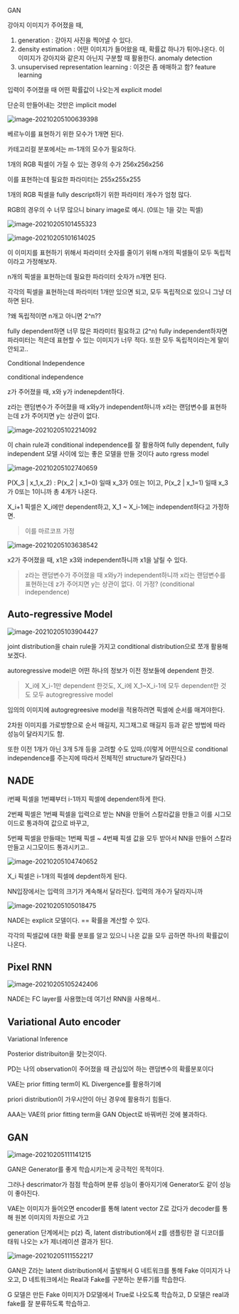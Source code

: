 GAN



강아지 이미지가 주어졌을 때,

1. generation : 강아지 사진을 찍어낼 수 있다.
2. density estimation : 어떤 이미지가 들어왔을 때, 확률값 하나가 튀어나온다. 이 이미지가 강아지와 같은지 아닌지 구분할 때 활용한다. anomaly detection
3. unsupervised representation learning : 이것은 좀 애매하고 함? feature learning



입력이 주어졌을 때 어떤 확률값이 나오는게 explicit model

단순히 만들어내는 것만은 implicit model



![image-20210205100639398](C:\Users\JH\AppData\Roaming\Typora\typora-user-images\image-20210205100639398.png)

베르누이를 표현하기 위한 모수가 1개면 된다.

카테고리컬 분포에서는 m-1개의 모수가 필요하다.





1개의 RGB 픽셀이 가질 수 있는 경우의 수가 256x256x256

이를 표현하는데 필요한 파라미터는 255x255x255

1개의 RGB 픽셀을 fully descript하기 위한 파라미터 개수가 엄청 많다.



RGB의 경우의 수 너무 많으니 binary image로 예시. (0또는 1을 갖는 픽셀) 

![image-20210205101455323](C:\Users\JH\AppData\Roaming\Typora\typora-user-images\image-20210205101455323.png)



![image-20210205101614025](C:\Users\JH\AppData\Roaming\Typora\typora-user-images\image-20210205101614025.png)

이 이미지를 표현하기 위해서 파라미터 숫자를 줄이기 위해 n개의 픽셀들이 모두 독립적이라고 가정해보자.

n개의 픽셀을 표현하는데 필요한 파라미터 숫자가 n개면 된다.

각각의 픽셀을 표현하는데 파라미터 1개만 있으면 되고, 모두 독립적으로 있으니 그냥 더하면 된다.



?왜 독립적이면 n개고 아니면 2^n??





fully dependent하면 너무 많은 파라미터 필요하고 (2^n) fully independent하자면 파라미터는 적은데 표현할 수 있는 이미지가 너무 적다. 또한 모두 독립적이라는게 말이 안되고..



Conditional Independence







conditional independence

z가 주어졌을 때, x와 y가 indenepdent하다. 

z라는 랜덤변수가 주어졌을 때 x와y가 independent하니까 x라는 랜덤변수를 표현하는데 z가 주어지면 y는 상관이 없다.



![image-20210205102214092](C:\Users\JH\AppData\Roaming\Typora\typora-user-images\image-20210205102214092.png)

이 chain rule과 conditional independence를 잘 활용하여 fully dependent, fully independent 모델 사이에 있는 좋은 모델을 만들 것이다 auto rgress model



![image-20210205102740659](C:\Users\JH\AppData\Roaming\Typora\typora-user-images\image-20210205102740659.png)



P(X_3 | x_1,x_2) : P(x_2 | x_1=0) 일때 x_3가 0또는 1이고, P(x_2 | x_1=1) 일때 x_3가 0또는 1이니까 총 4개가 나온다.



X_i+1 픽셀은 X_i에만 dependent하고, X_1 ~ X_i-1에는 independent하다고 가정하면.

> 이를 마르코프 가정





![image-20210205103638542](C:\Users\JH\AppData\Roaming\Typora\typora-user-images\image-20210205103638542.png)



x2가 주어졌을 때, x1은 x3와 independent하니까 x1을 날릴 수 있다.

> z라는 랜덤변수가 주어졌을 때 x와y가 independent하니까 x라는 랜덤변수를 표현하는데 z가 주어지면 y는 상관이 없다. 이 가정? (conditional independence)





## Auto-regressive Model



![image-20210205103904427](C:\Users\JH\AppData\Roaming\Typora\typora-user-images\image-20210205103904427.png)

joint distribution을 chain rule을 가지고 conditional distribution으로 쪼개 활용해 보겠다.

autoregressive model은 어떤 하나의 정보가 이전 정보들에 dependent 한것.

> X_i에 X_i-1만 dependent 한것도, X_i에 X_1~X_i-1에 모두 dependent한 것도 모두 autogregressive model 

임의의 이미지에 autogregreesive model을 적용하려면 픽셀에 순서를 매겨야한다.

2차원 이미지를 가로방향으로 순서 매길지, 지그재그로 매길지 등과 같은 방법에 따라 성능이 달라지기도 함. 

또한 이전 1개가 아닌 3개 5개 등을 고려할 수도 있따.(이렇게 어떤식으로 conditional independence를 주는지에 따라서 전체적인 structure가 달라진다.)



## NADE





i번째 픽셀을 1번쨰부터 i-1까지 픽셀에 dependent하게 한다.

2번째 픽셀은 1번째 픽셀을 입력으로 받는 NN을 만들어 스칼라값을 만들고 이를 시그모이드로 통과하여 값으로 바꾸고,

5번째 픽셀을 만들때는 1번째 픽셀 ~ 4번째 픽셀 값을 모두 받아서 NN을 만들어 스칼라만들고 시그모이드 통과시키고..



![image-20210205104740652](C:\Users\JH\AppData\Roaming\Typora\typora-user-images\image-20210205104740652.png)

X_i 픽셀은 i-1개의 픽셀에 depdent하게 된다.

NN입장에서는 입력의 크기가 계속해서 달라진다. 입력의 개수가 달라지니까



![image-20210205105018475](C:\Users\JH\AppData\Roaming\Typora\typora-user-images\image-20210205105018475.png)

NADE는 explicit 모델이다. == 확률을 계산할 수 있다.

 각각의 픽셀값에 대한 확률 분포를 알고 있으니 나온 값을 모두 곱하면 하나의 확률값이 나온다.



## Pixel RNN

![image-20210205105242406](C:\Users\JH\AppData\Roaming\Typora\typora-user-images\image-20210205105242406.png)

NADE는 FC layer를 사용했는데 여기선 RNN을 사용해서..







## Variational Auto encoder



Variational Inference

Posterior distribuiton을 찾는것이다.

PD는 나의 observation이 주어졌을 때 관심있어 하는 랜덤변수의 확률분포이다



VAE는 prior fitting term이 KL Divergence를 활용하기에

priori distribution이 가우시안이 아닌 경우에 활용하기 힘들다.



AAA는 VAE의 prior fitting term을 GAN Object로 바꿔버린 것에 불과하다.







## GAN





![image-20210205111141215](C:\Users\JH\AppData\Roaming\Typora\typora-user-images\image-20210205111141215.png)

GAN은 Generator를 좋게 학습시키는게 궁극적인 목적이다.

그러나 descrimator가 점점 학습하며 분류 성능이 좋아지기에 Generator도 같이 성능이 좋아진다.



VAE는 이미지가 들어오면 encoder를 통해 latent vector Z로 갔다가 decoder를 통해 원본 이미지의 차원으로 가고

generation 단계에서는 p(z) 즉, latent distribution에서 z를 샘플링한 걸 디코더를 태워 나오는 x가 제너레이션 결과가 된다.

![image-20210205111552217](C:\Users\JH\AppData\Roaming\Typora\typora-user-images\image-20210205111552217.png)

GAN은 Z라는 latent distribution에서 출발해서 G 네트워크를 통해 Fake 이미지가 나오고, D 네트워크에서는 Real과 Fake를 구분하는 분류기를 학습한다.

G 모델은 만든 Fake 이미지가 D모델에서 True로 나오도록 학습하고, D 모델은 real과 fake를 잘 분류하도록 학습하고.



